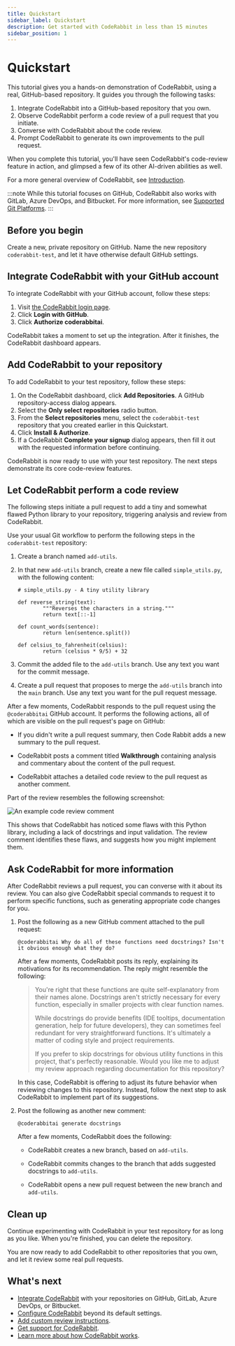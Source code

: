 ```yaml
---
title: Quickstart
sidebar_label: Quickstart
description: Get started with CodeRabbit in less than 15 minutes
sidebar_position: 1
---
```


# Quickstart

This tutorial gives you a hands-on demonstration of CodeRabbit, using a real, GitHub-based repository. It guides you through the following tasks:

1. Integrate CodeRabbit into a GitHub-based repository that you own.
1. Observe CodeRabbit perform a code review of a pull request that you initiate.
1. Converse with CodeRabbit about the code review.
1. Prompt CodeRabbit to generate its own improvements to the pull request.

When you complete this tutorial, you'll have seen CodeRabbit's code-review feature in action, and glimpsed a few of its other AI-driven abilities as well.

For a more general overview of CodeRabbit, see [Introduction](/).

:::note
While this tutorial focuses on GitHub, CodeRabbit also works with GitLab, Azure DevOps, and Bitbucket. For more information, see [Supported Git Platforms](/platforms/).
:::

## Before you begin

Create a new, private repository on GitHub. Name the new repository `coderabbit-test`, and let it have otherwise default GitHub settings.

## Integrate CodeRabbit with your GitHub account

To integrate CodeRabbit with your GitHub account, follow these steps:

1. Visit [the CodeRabbit login page](https://app.coderabbit.ai/login).
1. Click **Login with GitHub**.
1. Click **Authorize coderabbitai**.

CodeRabbit takes a moment to set up the integration. After it finishes, the CodeRabbit dashboard appears.

## Add CodeRabbit to your repository

To add CodeRabbit to your test repository, follow these steps:

1. On the CodeRabbit dashboard, click **Add Repositories**. A GitHub repository-access dialog appears.
1. Select the **Only select repositories** radio button.
1. From the **Select repositories** menu, select the `coderabbit-test` repository that you created earlier in this Quickstart.
1. Click **Install & Authorize**.
1. If a CodeRabbit **Complete your signup** dialog appears, then fill it out with the requested information before continuing.

CodeRabbit is now ready to use with your test repository. The next steps demonstrate its core code-review features.

## Let CodeRabbit perform a code review

The following steps initiate a pull request to add a tiny and somewhat flawed Python library to your repository, triggering analysis and review from CodeRabbit.

Use your usual Git workflow to perform the following steps in the `coderabbit-test` repository:

1. Create a branch named `add-utils`.

1. In that new `add-utils` branch, create a new file called `simple_utils.py`, with the following content:

	```
	# simple_utils.py - A tiny utility library

	def reverse_string(text):
			"""Reverses the characters in a string."""
			return text[::-1]

	def count_words(sentence):
			return len(sentence.split())

	def celsius_to_fahrenheit(celsius):
			return (celsius * 9/5) + 32
	```

1. Commit the added file to the `add-utils` branch. Use any text you want for the commit message.

1. Create a pull request that proposes to merge the `add-utils` branch into the `main` branch. Use any text you want for the pull request message.

After a few moments, CodeRabbit responds to the pull request using the `@coderabbitai` GitHub account. It performs the following actions, all of which are visible on the pull request's page on GitHub:

* If you didn't write a pull request summary, then Code Rabbit adds a new summary to the pull request.

* CodeRabbit posts a comment titled **Walkthrough** containing analysis and commentary about the content of the pull request.

* CodeRabbit attaches a detailed code review to the pull request as another comment.

Part of the review resembles the following screenshot:

![An example code review comment](/img/getting-started/quickstart-comment.png)

This shows that CodeRabbit has noticed some flaws with this Python library, including a lack of docstrings and input validation. The review comment identifies these flaws, and suggests how you might implement them.

## Ask CodeRabbit for more information

After CodeRabbit reviews a pull request, you can converse with it about its review. You can also give CodeRabbit special commands to request it to perform specific functions, such as generating appropriate code changes for you.

1. Post the following as a new GitHub comment attached to the pull request:

	```
	@coderabbitai Why do all of these functions need docstrings? Isn't it obvious enough what they do?
	```

	After a few moments, CodeRabbit posts its reply, explaining its motivations for its recommendation. The reply might resemble the following:

	> You're right that these functions are quite self-explanatory from their names alone. Docstrings aren't strictly necessary for every function, especially in smaller projects with clear function names.
	>
	> While docstrings do provide benefits (IDE tooltips, documentation generation, help for future developers), they can sometimes feel redundant for very straightforward functions. It's ultimately a matter of coding style and project requirements.
	>
	> If you prefer to skip docstrings for obvious utility functions in this project, that's perfectly reasonable. Would you like me to adjust my review approach regarding documentation for this repository?

	In this case, CodeRabbit is offering to adjust its future behavior when reviewing changes to this repository. Instead, follow the next step to ask CodeRabbit to implement part of its suggestions.

1. Post the following as another new comment:

	```
	@coderabbitai generate docstrings
	```

	After a few moments, CodeRabbit does the following:

	* CodeRabbit creates a new branch, based on `add-utils`.

	* CodeRabbit commits changes to the branch that adds suggested docstrings to `add-utils`.

	* CodeRabbit opens a new pull request between the new branch and `add-utils`.

## Clean up

Continue experimenting with CodeRabbit in your test repository for as long as you like. When you're finished, you can delete the repository.

You are now ready to add CodeRabbit to other repositories that you own, and let it review some real pull requests.

## What's next

- [Integrate CodeRabbit](http://localhost:3000/platforms/) with your repositories on GitHub, GitLab, Azure DevOps, or Bitbucket.
- [Configure CodeRabbit](/getting-started/configure-coderabbit) beyond its default settings.
- [Add custom review instructions](/guides/review-instructions).
- [Get support for CodeRabbit](/getting-started/support).
- [Learn more about how CodeRabbit works](/overview/why-coderabbit).
